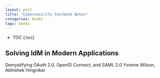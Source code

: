 ```yaml
---
layout: post
title: "Cybersecurity Textbook Notes"
categories: books
tags: books
---
```


* TOC
{:toc}

## Solving IdM in Modern Applications

Demystifying OAuth 2.0, OpenID Connect, and SAML 2.0
Yvonne Wilson, Abhishek Hingnikar


